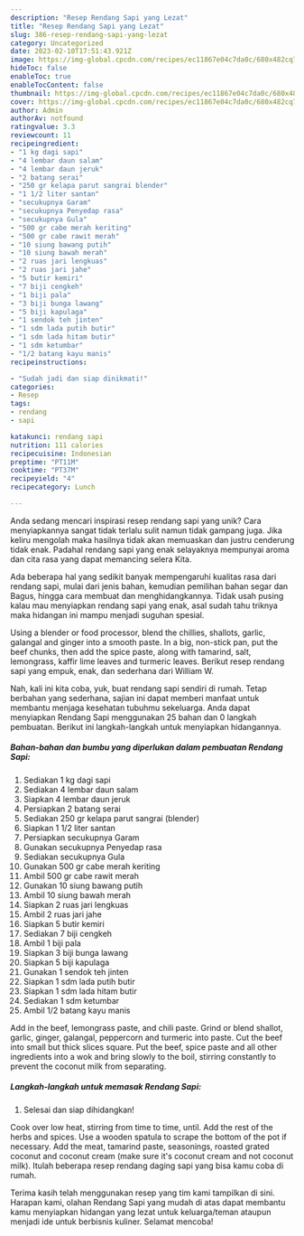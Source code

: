 ```yaml
---
description: "Resep Rendang Sapi yang Lezat"
title: "Resep Rendang Sapi yang Lezat"
slug: 386-resep-rendang-sapi-yang-lezat
category: Uncategorized
date: 2023-02-10T17:51:43.921Z
image: https://img-global.cpcdn.com/recipes/ec11867e04c7da0c/680x482cq70/rendang-sapi-foto-resep-utama.jpg
hideToc: false
enableToc: true
enableTocContent: false
thumbnail: https://img-global.cpcdn.com/recipes/ec11867e04c7da0c/680x482cq70/rendang-sapi-foto-resep-utama.jpg
cover: https://img-global.cpcdn.com/recipes/ec11867e04c7da0c/680x482cq70/rendang-sapi-foto-resep-utama.jpg
author: Admin
authorAv: notfound
ratingvalue: 3.3
reviewcount: 11
recipeingredient:
- "1 kg dagi sapi"
- "4 lembar daun salam"
- "4 lembar daun jeruk"
- "2 batang serai"
- "250 gr kelapa parut sangrai blender"
- "1 1/2 liter santan"
- "secukupnya Garam"
- "secukupnya Penyedap rasa"
- "secukupnya Gula"
- "500 gr cabe merah keriting"
- "500 gr cabe rawit merah"
- "10 siung bawang putih"
- "10 siung bawah merah"
- "2 ruas jari lengkuas"
- "2 ruas jari jahe"
- "5 butir kemiri"
- "7 biji cengkeh"
- "1 biji pala"
- "3 biji bunga lawang"
- "5 biji kapulaga"
- "1 sendok teh jinten"
- "1 sdm lada putih butir"
- "1 sdm lada hitam butir"
- "1 sdm ketumbar"
- "1/2 batang kayu manis"
recipeinstructions:

- "Sudah jadi dan siap dinikmati!"
categories:
- Resep
tags:
- rendang
- sapi

katakunci: rendang sapi 
nutrition: 111 calories
recipecuisine: Indonesian
preptime: "PT11M"
cooktime: "PT37M"
recipeyield: "4"
recipecategory: Lunch

---
```





Anda sedang mencari inspirasi resep rendang sapi yang unik? Cara menyiapkannya sangat tidak terlalu sulit namun tidak gampang juga. Jika keliru mengolah maka hasilnya tidak akan memuaskan dan justru cenderung tidak enak. Padahal rendang sapi yang enak selayaknya mempunyai aroma dan cita rasa yang dapat memancing selera Kita.





Ada beberapa hal yang sedikit banyak mempengaruhi kualitas rasa dari rendang sapi, mulai dari jenis bahan, kemudian pemilihan bahan segar dan Bagus, hingga cara membuat dan menghidangkannya. Tidak usah pusing kalau mau menyiapkan rendang sapi yang enak,      asal sudah tahu triknya maka hidangan ini mampu menjadi suguhan spesial.














Using a blender or food processor, blend the chillies, shallots, garlic, galangal and ginger into a smooth paste. In a big, non-stick pan, put the beef chunks, then add the spice paste, along with tamarind, salt, lemongrass, kaffir lime leaves and turmeric leaves. Berikut resep rendang sapi yang empuk, enak, dan sederhana dari William W.






Nah, kali ini kita coba, yuk, buat rendang sapi sendiri di rumah. Tetap berbahan yang sederhana, sajian ini dapat memberi manfaat untuk membantu menjaga kesehatan tubuhmu sekeluarga. Anda dapat menyiapkan Rendang Sapi menggunakan 25 bahan dan 0 langkah pembuatan. Berikut ini langkah-langkah untuk menyiapkan hidangannya.

<!--inarticleads1-->

##### Bahan-bahan dan bumbu yang diperlukan dalam pembuatan Rendang Sapi:

1. Sediakan 1 kg dagi sapi
1. Sediakan 4 lembar daun salam
1. Siapkan 4 lembar daun jeruk
1. Persiapkan 2 batang serai
1. Sediakan 250 gr kelapa parut sangrai (blender)
1. Siapkan 1 1/2 liter santan
1. Persiapkan secukupnya Garam
1. Gunakan secukupnya Penyedap rasa
1. Sediakan secukupnya Gula
1. Gunakan 500 gr cabe merah keriting
1. Ambil 500 gr cabe rawit merah
1. Gunakan 10 siung bawang putih
1. Ambil 10 siung bawah merah
1. Siapkan 2 ruas jari lengkuas
1. Ambil 2 ruas jari jahe
1. Siapkan 5 butir kemiri
1. Sediakan 7 biji cengkeh
1. Ambil 1 biji pala
1. Siapkan 3 biji bunga lawang
1. Siapkan 5 biji kapulaga
1. Gunakan 1 sendok teh jinten
1. Siapkan 1 sdm lada putih butir
1. Siapkan 1 sdm lada hitam butir
1. Sediakan 1 sdm ketumbar
1. Ambil 1/2 batang kayu manis


Add in the beef, lemongrass paste, and chili paste. Grind or blend shallot, garlic, ginger, galangal, peppercorn and turmeric into paste. Cut the beef into small but thick slices square. Put the beef, spice paste and all other ingredients into a wok and bring slowly to the boil, stirring constantly to prevent the coconut milk from separating. 

<!--inarticleads2-->

##### Langkah-langkah untuk memasak Rendang Sapi:


1. Selesai dan siap dihidangkan!

Cook over low heat, stirring from time to time, until. Add the rest of the herbs and spices. Use a wooden spatula to scrape the bottom of the pot if necessary. Add the meat, tamarind paste, seasonings, roasted grated coconut and coconut cream (make sure it&#39;s coconut cream and not coconut milk). Itulah beberapa resep rendang daging sapi yang bisa kamu coba di rumah. 

Terima kasih telah menggunakan resep yang tim kami tampilkan di sini. Harapan kami, olahan Rendang Sapi yang mudah di atas dapat membantu kamu menyiapkan hidangan yang lezat untuk keluarga/teman ataupun menjadi ide untuk berbisnis kuliner. Selamat mencoba!
